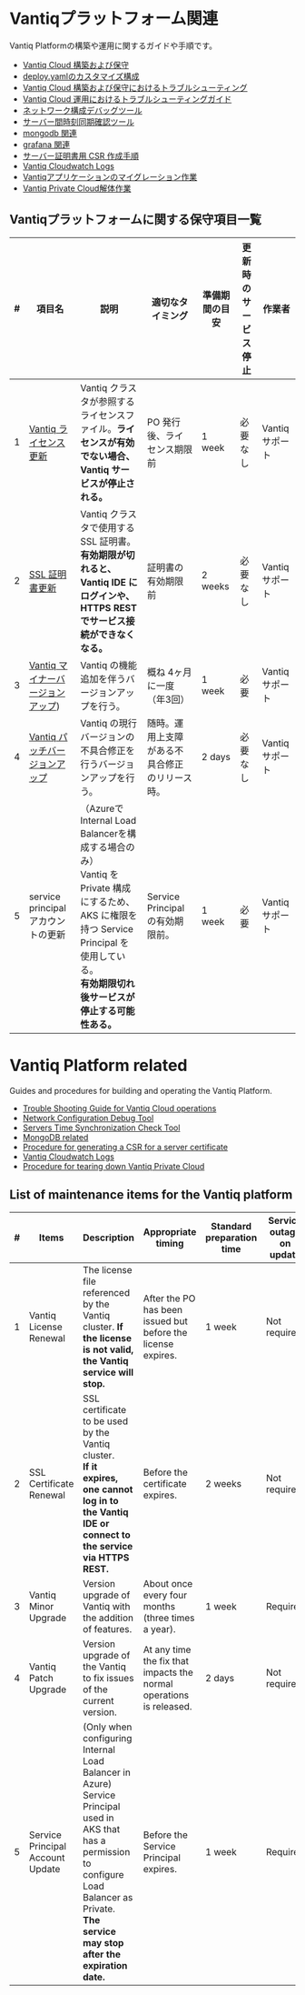 # Vantiqプラットフォーム関連
Vantiq Platformの構築や運用に関するガイドや手順です。

- [Vantiq Cloud 構築および保守 ](./docs/jp/vantiq-install-maintenance.md)
- [deploy.yamlのカスタマイズ構成](./docs/jp/deploy_yaml_config.md)
- [Vantiq Cloud 構築および保守におけるトラブルシューティング](./docs/jp/vantiq-install-maintenance-troubleshooting.md)
- [Vantiq Cloud 運用におけるトラブルシューティングガイド](./docs/jp/vantiq_k8s_troubleshooting.md)
- [ネットワーク構成デバッグツール](./docs/jp/alpine-f.md)
- [サーバー間時刻同期確認ツール](./docs/jp/timestamp_ds.md)
- [mongodb 関連](./docs/jp/mongodb.md)
- [grafana 関連](./docs/jp/grafana.md)
- [サーバー証明書用 CSR 作成手順](./docs/jp/prepare_csr4rsasslcert.md)
- [Vantiq Cloudwatch Logs](./docs/jp/vantiq-cloudwatch.md)
- [Vantiqアプリケーションのマイグレーション作業](./docs/jp/vantiq-apps-migration.md)
- [Vantiq Private Cloud解体作業](./docs/jp/vantiq-teardown.md)


## Vantiqプラットフォームに関する保守項目一覧

\# | 項目名                            | 説明                                                                                                                            | 適切なタイミング                                                | 準備期間の目安 | 更新時のサービス停止 | 作業者
---|-----------------------------------|---------------------------------------------------------------------------------------------------------------------------------|-----------------------------------------------------------------|----------------|----------------------|-------------------
1  | [Vantiq ライセンス更新](./docs/jp/vantiq-install-maintenance.md#renew_license_files)              | Vantiq クラスタが参照するライセンスファイル。**ライセンスが有効でない場合、Vantiq サービスが停止される。**                        | PO 発行後、ライセンス期限前                             | 1 week         | 必要なし             | Vantiq サポート
2  | [SSL 証明書更新](./docs/jp/vantiq-install-maintenance.md#renew_ssl_certificate)                     | Vantiq クラスタで使用する SSL 証明書。<br />**有効期限が切れると、Vantiq IDE にログインや、HTTPS REST でサービス接続ができなくなる。**     | 証明書の有効期限前                                     | 2 weeks        | 必要なし             | Vantiq サポート
3  | [Vantiq マイナーバージョンアップ](./docs/jp/vantiq-install-maintenance.md#minor_version_upgrade))    | Vantiq の機能追加を伴うバージョンアップを行う。                                                                                  | 概ね 4ヶ月に一度（年3回）                                            | 1 week         | 必要                 | Vantiq サポート
4  | [Vantiq パッチバージョンアップ](./docs/jp/vantiq-install-maintenance.md#patch_version_upgrade)      | Vantiq の現行バージョンの不具合修正を行うバージョンアップを行う。                                                                | 随時。運用上支障がある不具合修正のリリース時。                  | 2 days         | 必要なし             | Vantiq サポート
5  | service principal アカウントの更新 | （AzureでInternal Load Balancerを構成する場合のみ）<br />Vantiq を Private 構成にするため、AKS に権限を持つ Service Principal を使用している。<br />**有効期限切れ後サービスが停止する可能性ある。** | Service Principal の有効期限前。                                 | 1 week         | 必要                 | Vantiq サポート


# Vantiq Platform related
Guides and procedures for building and operating the Vantiq Platform.

- [Trouble Shooting Guide for Vantiq Cloud operations](./docs/eng/vantiq_k8s_troubleshooting.md)
- [Network Configuration Debug Tool](.//docs/eng/alpine-f.md)
- [Servers Time Synchronization Check Tool](./docs/eng/timestamp_ds.md)
- [MongoDB related](./docs/eng/mongodb.md)
- [Procedure for generating a CSR for a server certificate](./docs/eng/prepare_csr4rsasslcert.md)
- [Vantiq Cloudwatch Logs](./docs/eng/vantiq-cloudwatch.md)  
- [Procedure for tearing down Vantiq Private Cloud](./docs/eng/vantiq-teardown.md)


## List of maintenance items for the Vantiq platform

|# | Items  | Description | Appropriate timing | Standard preparation time | Service outage on update | Operator|
|---|----|-------|------|----------------|----------------------|----------|
|1  | Vantiq License Renewal  | The license file referenced by the Vantiq cluster. **If the license is not valid, the Vantiq service will stop.**| After the PO has been issued but before the license expires.   | 1 week         | Not required| Vantiq Support|
|2  | SSL Certificate Renewal  | SSL certificate to be used by the Vantiq cluster.<br />**If it expires, one cannot log in to the Vantiq IDE or connect to the service via HTTPS REST.** | Before the certificate expires.  | 2 weeks        | Not required | Vantiq Support|
|3  | Vantiq Minor Upgrade   | Version upgrade of Vantiq with the addition of features. | About once every four months (three times a year).   | 1 week         | Required   | Vantiq Support|
|4  | Vantiq Patch Upgrade | Version upgrade of the Vantiq to fix issues of the current version.  | At any time the fix that impacts the normal operations is released. | 2 days | Not required  | Vantiq Support|
|5  | Service Principal Account Update | (Only when configuring Internal Load Balancer in Azure)<br />Service Principal used in AKS that has a permission to configure Load Balancer as Private.<br />**The service may stop after the expiration date.** | Before the Service Principal expires. | 1 week         | Required  | Vantiq Support|
